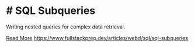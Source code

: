 # # SQL Subqueries

Writing nested queries for complex data retrieval.

[Read More](https://www.fullstackprep.dev/articles/webd/sql/sql-subqueries) https://www.fullstackprep.dev/articles/webd/sql/sql-subqueries